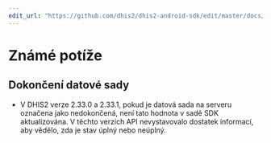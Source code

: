 ```yaml
---
edit_url: "https://github.com/dhis2/dhis2-android-sdk/edit/master/docs/content/developer/known-issues.md" 
---
```

# Známé potíže

<!--DHIS2-SECTION-ID:known_issues-->

## Dokončení datové sady

- V DHIS2 verze 2.33.0 a 2.33.1, pokud je datová sada na serveru označena jako nedokončená, není tato hodnota v sadě SDK aktualizována. V těchto verzích API nevystavovalo dostatek informací, aby vědělo, zda je stav úplný nebo neúplný.

